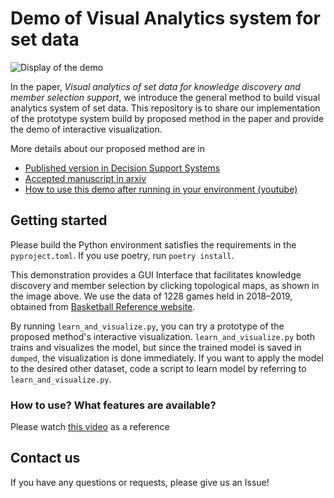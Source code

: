 # Demo of Visual Analytics system for set data
![Display of the demo](https://user-images.githubusercontent.com/19607449/126859486-396e6749-51c0-4955-80e0-bb8c99b7d09a.png)

In the paper, *Visual analytics of set data for knowledge discovery and member selection support*, we introduce the general method to build visual analytics system of set data.
This repository is to share our implementation of the prototype system build by proposed method in the paper and provide the demo of interactive visualization.


More details about our proposed method are in
- [Published version in Decision Support Systems](https://doi.org/10.1016/j.dss.2021.11...)
- [Accepted manuscript in arxiv](https://arxiv.org/abs/2104.09231)
- [How to use this demo after running in your environment (youtube)](https://www.youtube.com/watch?v=p0hF5OhX5DU)

## Getting started
Please build the Python environment satisfies the requirements in the `pyproject.toml`.
If you use poetry, run `poetry install`.

This demonstration provides a GUI Interface that facilitates knowledge discovery and member selection by clicking topological maps, as shown in the image above.
We use the data of 1228 games held in 2018–2019, obtained from [Basketball Reference website](https://www.basketball-reference.com/).

By running `learn_and_visualize.py`, you can try a prototype of the proposed method's interactive visualization.
`learn_and_visualize.py` both trains and visualizes the model, but since the trained model is saved in `dumped`, the visualization is done immediately.
If you want to apply the model to the desired other dataset, code a script to learn model by referring to `learn_and_visualize.py`.

### How to use? What features are available?
Please watch [this video](https://youtu.be/p0hF5OhX5DU) as a reference

## Contact us
If you have any questions or requests, please give us an Issue!
